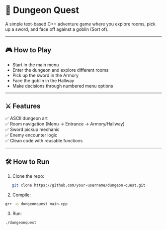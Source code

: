 ﻿# 🏰 Dungeon Quest

A simple text-based C++ adventure game where you explore rooms, pick up a sword, and face off against a goblin (Sort of).

---

## 🎮 How to Play

- Start in the main menu
- Enter the dungeon and explore different rooms
- Pick up the sword in the Armory
- Face the goblin in the Hallway
- Make decisions through numbered menu options

---

## ⚔️ Features

✅ ASCII dungeon art  
✅ Room navigation (Menu → Entrance → Armory/Hallway)  
✅ Sword pickup mechanic  
✅ Enemy encounter logic  
✅ Clean code with reusable functions

---

## 🛠 How to Run

1. Clone the repo:
```bash
   git clone https://github.com/your-username/dungeon-quest.git
``` 

2. Compile: 

```bash
g++ -o dungeonquest main.cpp
```

3. Run: 
```bash 
./dungeonquest
```